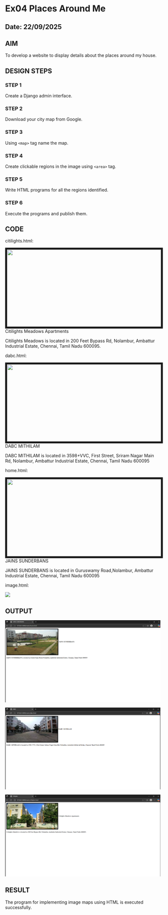 # Ex04 Places Around Me
## Date: 22/09/2025

## AIM
To develop a website to display details about the places around my house.

## DESIGN STEPS

### STEP 1
Create a Django admin interface.

### STEP 2
Download your city map from Google.

### STEP 3
Using ```<map>``` tag name the map.

### STEP 4
Create clickable regions in the image using ```<area>``` tag.

### STEP 5
Write HTML programs for all the regions identified.

### STEP 6
Execute the programs and publish them.

## CODE
citilights.html:
<!DOCTYPE html>
<html lang="en">
<head>
    <meta charset="UTF-8">
    <meta name="viewport" content="width=device-width, initial-scale=1.0">
    <title>Citilights</title>
</head>
<body>
    <IMG SRC="citilights.jpeg"HEIGHT="250"WIDTH="500"BORDER=6 ALIGN="CENTER">
    <h>Citilights Meadows Apartments</h>
    <p>Citilights Meadows is located in 200 Feet Bypass Rd, Nolambur, Ambattur Industrial Estate, Chennai, Tamil Nadu 600095. </p>
</body>
</html>

dabc.html:
<!DOCTYPE html>
<html lang="en">
<head>
    <meta charset="UTF-8">
    <meta name="viewport" content="width=device-width, initial-scale=1.0">
    <title>DABC</title>
</head>
<body>
    <IMG SRC="dabc.jpeg"HEIGHT="250"WIDTH="500"BORDER=6 ALIGN="CENTER">
    <h>DABC MITHILAM</h>
    <p>DABC MITHILAM is located in 3598+VVC, First Street, Sriram Nagar Main Rd, Nolambur, Ambattur Industrial Estate, Chennai, Tamil Nadu 600095</p>
</body>
</html>


home.html:
<!DOCTYPE html>
<html lang="en">
<head>
    <meta charset="UTF-8">
    <meta name="viewport" content="width=device-width, initial-scale=1.0">
    <title>JAINS SUNDERBANS</title>
</head>
<body>
    <IMG SRC="home.jpg"HEIGHT="250"WIDTH="500"BORDER=6 AlIGN="CENTER">
    <h>JAINS SUNDERBANS</h>
    <p>JAINS SUNDERBANS is located in Guruswamy Road,Nolambur, Ambattur Industrial Estate, Chennai, Tamil Nadu 600095</p>
</body>
</html>


image.html:
<!DOCTYPE html>
<html lang="en">
<head>
    <meta charset="UTF-8">
    <meta name="viewport" content="width=device-width, initial-scale=1.0">
    <title>MAP</title>
</head>
<body>
    <!-- Image Map Generated by http://www.image-map.net/ -->
<img src="Screenshot 2025-09-22 104056.png" usemap="#image-map">

<map name="image-map">
    <area target="" alt="Citilights Apts" title="Citilights Apts" href="citilights.html" coords="408,210,209,8" shape="rect">
    <area target="" alt="DABC" title="DABC" href="dabc.html" coords="996,167,1285,197,1108,355" shape="poly">
    <area target="" alt="Home" title="Home" href="home.html" coords="817,407,103" shape="circle">
</map>
</body>
</html>

## OUTPUT
![alt text](<Screenshot 2025-09-22 115030.png>)

![alt text](<Screenshot 2025-09-22 115041.png>)

![alt text](<Screenshot 2025-09-22 115104.png>)


## RESULT
The program for implementing image maps using HTML is executed successfully.
